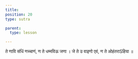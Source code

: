 ```yaml
---
title: 
position: 20
type: sutra

parent:
  type: lesson

---
```


ते णावि संधिं णच्चाणं, ण ते धम्मविऊ जणा ।
जे ते उ वाइणो एवं, ण ते ओहंतराSहिया ॥